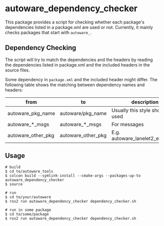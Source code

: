 # autoware_dependency_checker

This package provides a script for checking whether each package's dependencies listed in a package.xml are used or not.
Currently, it mainly checks packages that start with `autoware_`.

## Dependency Checking

The script will try to match the dependencies and the headers by reading the dependencies listed in package.xml and the included headers in the source files.

Some dependency in `package.xml` and the included header might differ.
The following table shows the matching between dependency names and headers:

| from               | to                 | description                       |
| ------------------ | ------------------ | --------------------------------- |
| autoware_pkg_name  | autoware/pkg_name  | Usually this style should be used |
| autoware\_\*\_msgs | autoware\_\*\_msgs | For messages                      |
| autoware_other_pkg | autoware_other_pkg | E.g. autoware_lanelet2_extension  |

## Usage

```Text
# build
$ cd to/autoware_tools
$ colcon build --symlink-install --cmake-args --packages-up-to autoware_dependency_checker
$ source

# run
$ cd to/your/autoware
$ ros2 run autoware_dependency_checker dependency_checker.sh

# run in some package
$ cd to/some/package
$ ros2 run autoware_dependency_checker dependency_checker.sh
```

